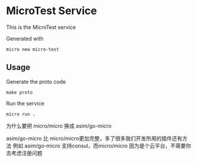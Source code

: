 # MicroTest Service

This is the MicroTest service

Generated with

```
micro new micro-test
```

## Usage

Generate the proto code

```
make proto
```

Run the service

```
micro run .
```

为什么要把 micro/micro 换成 asim/go-micro

asim/go-micro 比 micro/micro更加完整，多了很多我们开发所用的插件还有方法
例如 asim/go-micro 支持consul，而micro/micro 因为是个云平台，不需要你去考虑注册问题